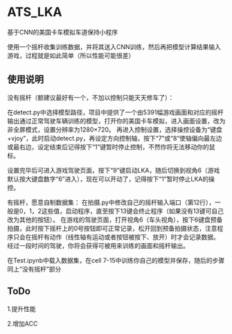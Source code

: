 # ATS_LKA
基于CNN的美国卡车模拟车道保持小程序

使用一个摇杆收集训练数据，并将其送入CNN训练，然后再把模型计算结果输入游戏，过程就是如此简单（所以性能可能很差）

## 使用说明
没有摇杆（额建议最好有一个，不加以控制只能天天修车了）：

在detect.py中选择模型路径，项目中提供了一个由5391幅游戏画面和对应的摇杆输出通过正常驾驶车辆训练的模型，打开你的美国卡车模拟，进入画面设置，改为非全屏模式，设置分辨率为1280$\times$720。
再进入控制设置，选择操控设备为“键盘+vjoy”，此时启动detect.py，再设定方向控制轴，按下“7”或“8”使轴偏向最左边或最右边，设定结束后记得按下“1”键暂时停止控制，不然你将无法移动你的鼠标。

设置完毕后可进入游戏驾驶页面，按下“9”键启动LKA，随后切换到视角6（游戏默认按大键盘数字“6”进入），现在可以开动了，记得按下“1”暂时停止LKA的操控。

有摇杆，愿意自制数据集：
在拍摄.py中修改自己的摇杆输入端口（第12行），一般是0，1，2这些值，启动程序，直至按下13键会终止程序（如果没有13键可自己改为其他的按钮）。
在游戏的驾驶页面，打开视角6（车头视角），按下6键盘预备拍摄，此时按下摇杆上的0号按钮即可正常记录，松开回到预备拍摄状态，注意程序只会在摇杆有动作（线性轴有运动或者按钮被按下、放开）时才会记录数据。
经过一段时间的驾驶，你将会获得可被用来训练的画面和摇杆输出。

在Test.ipynb中载入数据集，在cell 7-15中训练你自己的模型并保存，随后的步骤同上“没有摇杆”部分

## ToDo
1.提升性能

2.增加ACC

